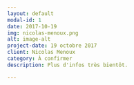 ```yaml
---
layout: default
modal-id: 1
date: 2017-10-19
img: nicolas-menoux.png
alt: image-alt
project-date: 19 octobre 2017
client: Nicolas Menoux
category: À confirmer
description: Plus d'infos très bientôt. 

---
```

